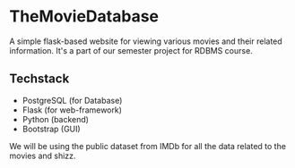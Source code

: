 # TheMovieDatabase
A simple flask-based website for viewing various movies and their related information. It's a part of our semester project for RDBMS course.

## Techstack 

* PostgreSQL (for Database)
* Flask (for web-framework)
* Python (backend)
* Bootstrap (GUI)

We will be using the public dataset from IMDb for all the data related to the movies and shizz. 
